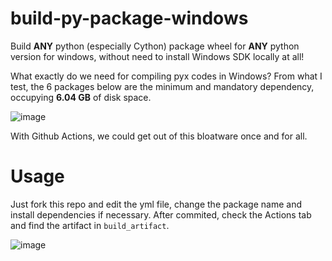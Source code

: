 # build-py-package-windows

Build **ANY** python (especially Cython) package wheel for **ANY** python version for windows, without need to install Windows SDK locally at all!

What exactly do we need for compiling pyx codes in Windows? From what I test, the 6 packages below are the minimum and mandatory dependency, occupying **6.04 GB** of disk space.

![image](https://user-images.githubusercontent.com/2762704/150496300-75b3e5ad-dec9-47ce-885f-7458b17b484f.png)

With Github Actions, we could get out of this bloatware once and for all.

# Usage

Just fork this repo and edit the yml file, change the package name and install dependencies if necessary. After commited, check the Actions tab and find the artifact in `build_artifact`.

![image](https://user-images.githubusercontent.com/2762704/150502642-412f4d5b-44e9-4390-86df-7812df8c452b.png)

